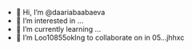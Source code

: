 - 👋 Hi, I’m @daariabaabaeva
- 👀 I’m interested in ...
- 🌱 I’m currently learning ...
- 💞️ I’m Loo10855okIng to collaborate on in 05...jhhxc
